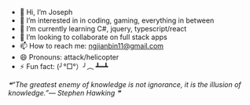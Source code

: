 - 👋 Hi, I’m Joseph
- 👀 I’m interested in in coding, gaming, everything in between
- 🌱 I’m currently learning C#, jquery, typescript/react
- 💞️ I’m looking to collaborate on full stack apps
- 📫 How to reach me: ngjianbin11@gmail.com
- 😄 Pronouns: attack/helicopter
- ⚡ Fun fact: (╯°□°）╯︵ ┻━┻


<!--STARTS_HERE_QUOTE_README-->
<i>❝“The greatest enemy of knowledge is not ignorance, it is the illusion of knowledge.”— Stephen Hawking   ❞</i>
<!--ENDS_HERE_QUOTE_README-->

<!---
Phandastick/Phandastick is a ✨ special ✨ repository because its `README.md` (this file) appears on your GitHub profile.
You can click the Preview link to take a look at your changes.
--->
